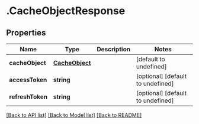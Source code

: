 # .CacheObjectResponse

## Properties

Name | Type | Description | Notes
------------ | ------------- | ------------- | -------------
**cacheObject** | [**CacheObject**](CacheObject.md) |  | [default to undefined]
**accessToken** | **string** |  | [optional] [default to undefined]
**refreshToken** | **string** |  | [optional] [default to undefined]


[[Back to API list]](../README.md#documentation-for-api-endpoints) [[Back to Model list]](../README.md#documentation-for-models) [[Back to README]](../README.md)
